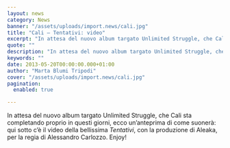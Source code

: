 ```yaml
---
layout: news
category: News
banner: "/assets/uploads/import.news/cali.jpg"
title: "Cali – Tentativi: video"
excerpt: "In attesa del nuovo album targato Unlimited Struggle, che Cali sta completando proprio in questi giorni, ecco un’anteprima di come suonerà: qui sotto c’è il video della bellissima Tentativi, con la produzione di Aleaka, per la regia di Alessandro Carlozzo. Enjoy!  "
quote: ""
description: "In attesa del nuovo album targato Unlimited Struggle, che Cali sta completando proprio in questi giorni, ecco un’anteprima di come suonerà: qui sotto c’è il video della bellissima Tentativi, con la produzione di Aleaka, per la regia di Alessandro Carlozzo. Enjoy!  "
keywords: ""
date: 2013-05-20T00:00:00.000+01:00
author: "Marta Blumi Tripodi"
cover: "/assets/uploads/import.news/cali.jpg"
pagination:
  enabled: true

---
```


In attesa del nuovo album targato Unlimited Struggle, che Cali sta completando proprio in questi giorni, ecco un’anteprima di come suonerà: qui sotto c’è il video della bellissima _Tentativi_, con la produzione di Aleaka, per la regia di Alessandro Carlozzo. Enjoy!

  